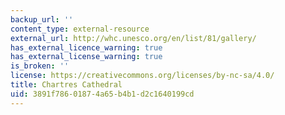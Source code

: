 ```yaml
---
backup_url: ''
content_type: external-resource
external_url: http://whc.unesco.org/en/list/81/gallery/
has_external_licence_warning: true
has_external_license_warning: true
is_broken: ''
license: https://creativecommons.org/licenses/by-nc-sa/4.0/
title: Chartres Cathedral
uid: 3891f786-0187-4a65-b4b1-d2c1640199cd
---
```

